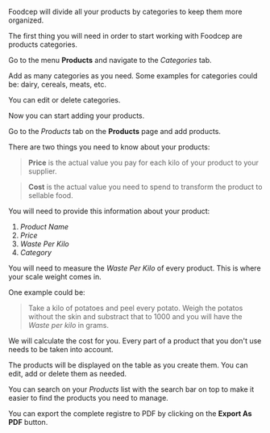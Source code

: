 Foodcep will divide all your products by categories to keep them more organized.

The first thing you will need in order to start working with Foodcep are products categories.

Go to the menu **Products** and navigate to the *Categories* tab.

Add as many categories as you need. Some examples for categories could be: dairy, cereals, meats, etc.

You can edit or delete categories.

Now you can start adding your products.

Go to the *Products* tab on the **Products** page and add products.

There are two things you need to know about your products:

> **Price** is the actual value you pay for each kilo of your product to your supplier.

> **Cost** is the actual value you need to spend to transform the product to sellable food. 

You will need to provide this information about your product:

1. *Product Name*
1. *Price*
1. *Waste Per Kilo*
1. *Category*

You will need to measure the *Waste Per Kilo* of every product. This is where your scale weight comes in.

One example could be:
>Take a kilo of potatoes and peel every potato. Weigh the potatos without the skin and substract that to 1000 and you will have the *Waste per kilo* in grams.

We will calculate the cost for you. Every part of a product that you don't use needs to be taken into account.

The products will be displayed on the table as you create them. You can edit, add or delete them as needed.

You can search on your *Products* list with the search bar on top to make it easier to find the products you need to manage. 

You can export the complete registre to PDF by clicking on the **Export As PDF** button.
